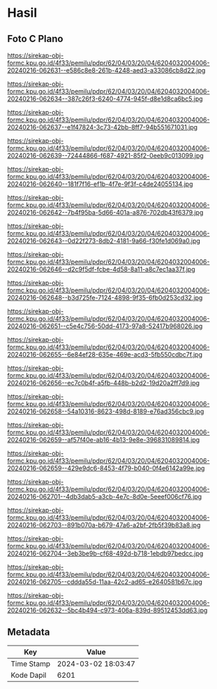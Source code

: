 # Hasil

## Foto C Plano

https://sirekap-obj-formc.kpu.go.id/4f33/pemilu/pdpr/62/04/03/20/04/6204032004006-20240216-062631--e586c8e8-261b-4248-aed3-a33086cb8d22.jpg

https://sirekap-obj-formc.kpu.go.id/4f33/pemilu/pdpr/62/04/03/20/04/6204032004006-20240216-062634--387c26f3-6240-4774-945f-d8e1d8ca6bc5.jpg

https://sirekap-obj-formc.kpu.go.id/4f33/pemilu/pdpr/62/04/03/20/04/6204032004006-20240216-062637--e1f47824-3c73-42bb-8ff7-94b551671031.jpg

https://sirekap-obj-formc.kpu.go.id/4f33/pemilu/pdpr/62/04/03/20/04/6204032004006-20240216-062639--72444866-f687-4921-85f2-0eeb9c013099.jpg

https://sirekap-obj-formc.kpu.go.id/4f33/pemilu/pdpr/62/04/03/20/04/6204032004006-20240216-062640--181f7f16-ef1b-4f7e-9f3f-c4de24055134.jpg

https://sirekap-obj-formc.kpu.go.id/4f33/pemilu/pdpr/62/04/03/20/04/6204032004006-20240216-062642--7b4f95ba-5d66-401a-a876-702db43f6379.jpg

https://sirekap-obj-formc.kpu.go.id/4f33/pemilu/pdpr/62/04/03/20/04/6204032004006-20240216-062643--0d22f273-8db2-4181-9a66-f30fe1d069a0.jpg

https://sirekap-obj-formc.kpu.go.id/4f33/pemilu/pdpr/62/04/03/20/04/6204032004006-20240216-062646--d2c9f5df-fcbe-4d58-8a11-a8c7ec1aa37f.jpg

https://sirekap-obj-formc.kpu.go.id/4f33/pemilu/pdpr/62/04/03/20/04/6204032004006-20240216-062648--b3d725fe-7124-4898-9f35-6fb0d253cd32.jpg

https://sirekap-obj-formc.kpu.go.id/4f33/pemilu/pdpr/62/04/03/20/04/6204032004006-20240216-062651--c5e4c756-50dd-4173-97a8-52417b968026.jpg

https://sirekap-obj-formc.kpu.go.id/4f33/pemilu/pdpr/62/04/03/20/04/6204032004006-20240216-062655--6e84ef28-635e-469e-acd3-5fb550cdbc7f.jpg

https://sirekap-obj-formc.kpu.go.id/4f33/pemilu/pdpr/62/04/03/20/04/6204032004006-20240216-062656--ec7c0b4f-a5fb-448b-b2d2-19d20a2ff7d9.jpg

https://sirekap-obj-formc.kpu.go.id/4f33/pemilu/pdpr/62/04/03/20/04/6204032004006-20240216-062658--54a10316-8623-498d-8189-e76ad356cbc9.jpg

https://sirekap-obj-formc.kpu.go.id/4f33/pemilu/pdpr/62/04/03/20/04/6204032004006-20240216-062659--af57f40e-ab16-4b13-9e8e-396831089814.jpg

https://sirekap-obj-formc.kpu.go.id/4f33/pemilu/pdpr/62/04/03/20/04/6204032004006-20240216-062659--429e9dc6-8453-4f79-b040-0f4e6142a99e.jpg

https://sirekap-obj-formc.kpu.go.id/4f33/pemilu/pdpr/62/04/03/20/04/6204032004006-20240216-062701--4db3dab5-a3cb-4e7c-8d0e-5eeef006cf76.jpg

https://sirekap-obj-formc.kpu.go.id/4f33/pemilu/pdpr/62/04/03/20/04/6204032004006-20240216-062703--891b070a-b679-47a6-a2bf-2fb5f39b83a8.jpg

https://sirekap-obj-formc.kpu.go.id/4f33/pemilu/pdpr/62/04/03/20/04/6204032004006-20240216-062704--3eb3be9b-cf68-492d-b718-1ebdb97bedcc.jpg

https://sirekap-obj-formc.kpu.go.id/4f33/pemilu/pdpr/62/04/03/20/04/6204032004006-20240216-062705--cddda55d-11aa-42c2-ad65-e2640581b67c.jpg

https://sirekap-obj-formc.kpu.go.id/4f33/pemilu/pdpr/62/04/03/20/04/6204032004006-20240216-062632--5bc4b494-c973-406a-839d-89512453dd63.jpg


## Metadata

| Key        | Value               |
| ---------- | ------------------- |
| Time Stamp | 2024-03-02 18:03:47 |
| Kode Dapil | 6201                |



